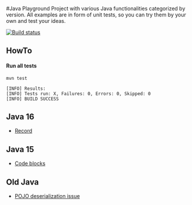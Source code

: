 #Java Playground
Project with various Java functionalities categorized by version. 
All examples are in form of unit tests, so you can try them by your own and test your ideas. 

[![Build status](https://github.com/hubertwo/java-playground/actions/workflows/maven.yml/badge.svg)](https://github.com/HubertWo/java-playground/actions)

## HowTo
#### Run all tests 
```shell 
mvn test
```
```shell
[INFO] Results:
[INFO] Tests run: X, Failures: 0, Errors: 0, Skipped: 0
[INFO] BUILD SUCCESS
```

## Java 16 
 - [Record](main/src/test/java/com/github/hubertwo/playground/java16/record/VehicleTest.java)
## Java 15
- [Code blocks](main/src/test/java/com/github/hubertwo/playground/java15/string/StringTest.java)
## Old Java
- [POJO deserialization issue](main/src/test/java/com/github/hubertwo/playground/javaold/serialization/SerializationTest.java)